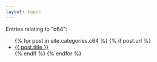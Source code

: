 ```yaml
---
layout: topic
---
```


<p>Entries relating to "c64":</p>

<ul>
  {% for post in site.categories.c64 %}
    {% if post.url %}
        <li><a href="{{ post.url }}">{{ post.title }}</a></li>
    {% endif %}
  {% endfor %}
</ul>
